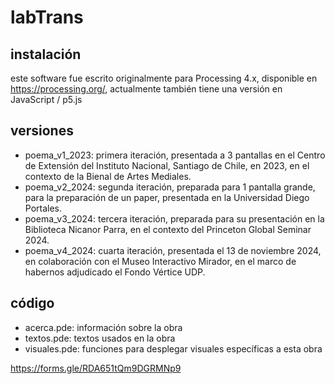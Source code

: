 # labTrans

## instalación

este software fue escrito originalmente para Processing 4.x, disponible en <https://processing.org/>, actualmente también tiene una versión en JavaScript / p5.js

## versiones

- poema_v1_2023: primera iteración, presentada a 3 pantallas en el Centro de Extensión del Instituto Nacional, Santiago de Chile, en 2023, en el contexto de la Bienal de Artes Mediales.
- poema_v2_2024: segunda iteración, preparada para 1 pantalla grande, para la preparación de un paper, presentada en la Universidad Diego Portales.
- poema_v3_2024: tercera iteración, preparada para su presentación en la Biblioteca Nicanor Parra, en el contexto del Princeton Global Seminar 2024.
- poema_v4_2024: cuarta iteración, presentada el 13 de noviembre 2024, en colaboración con el Museo Interactivo Mirador, en el marco de habernos adjudicado el Fondo Vértice UDP.

## código

- acerca.pde: información sobre la obra
- textos.pde: textos usados en la obra
- visuales.pde: funciones para desplegar visuales específicas a esta obra

<https://forms.gle/RDA651tQm9DGRMNp9>
